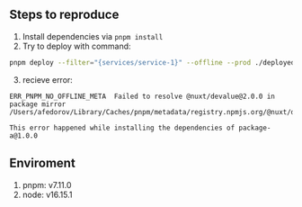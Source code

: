 ## Steps to reproduce

1. Install dependencies via `pnpm install`
2. Try to deploy with command:
```sh
pnpm deploy --filter="{services/service-1}" --offline --prod ./deployed-service
```
3. recieve error:
```
ERR_PNPM_NO_OFFLINE_META  Failed to resolve @nuxt/devalue@2.0.0 in package mirror /Users/afedorov/Library/Caches/pnpm/metadata/registry.npmjs.org/@nuxt/devalue.json

This error happened while installing the dependencies of package-a@1.0.0
```

## Enviroment
1. pnpm: v7.11.0
2. node: v16.15.1
